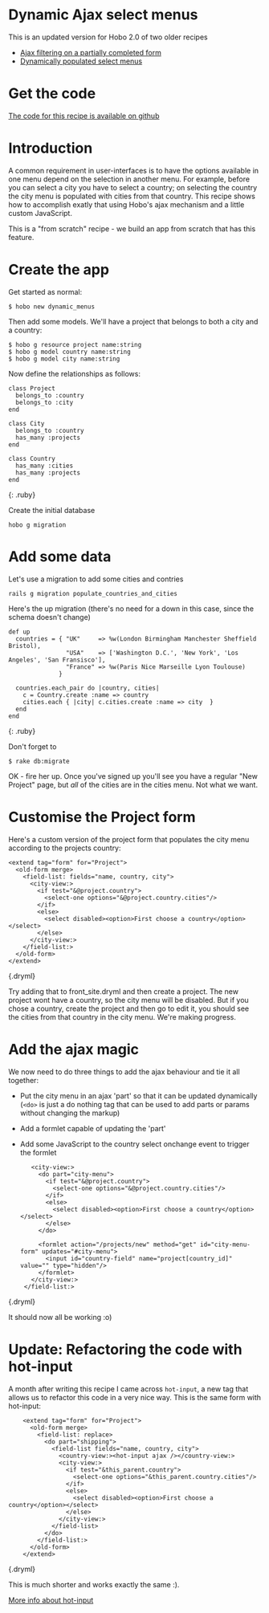 # Dynamic Ajax select menus

This is an updated version for Hobo 2.0 of two older recipes
* [Ajax filtering on a partially completed form](http://cookbook.hobocentral.net/tutorials/33-ajax-filtering-on-a-partially-completed)
* [Dynamically populated select menus](http://cookbook.hobocentral.net/tutorials/15-dynamically-populated-select-menus)

# Get the code

[The code for this recipe is available on github](https://github.com/iox/hobo_recipe_dynamic_menus)

# Introduction

A common requirement in user-interfaces is to have the options available in one menu depend on the selection in another menu. For example, before you can select a city you have to select a country; on selecting the country the city menu is populated with cities from that country. This recipe shows how to accomplish exatly that using Hobo's ajax mechanism and a little custom JavaScript.

This is a "from scratch" recipe - we build an app from scratch that has this feature.

# Create the app

Get started as normal:

    $ hobo new dynamic_menus
    
Then add some models. We'll have a project that belongs to both a city and a country:

    $ hobo g resource project name:string
    $ hobo g model country name:string
    $ hobo g model city name:string
    
Now define the relationships as follows:
    
    class Project
      belongs_to :country
      belongs_to :city
    end
    
    class City
      belongs_to :country
      has_many :projects
    end
    
    class Country 
      has_many :cities
      has_many :projects
    end
{: .ruby}
    
Create the initial database    
    
    hobo g migration
    
# Add some data

Let's use a migration to add some cities and contries
    
    rails g migration populate_countries_and_cities
    
Here's the up migration (there's no need for a down in this case, since the schema doesn't change)
    
    def up
      countries = { "UK"     => %w(London Birmingham Manchester Sheffield Bristol), 
                    "USA"    => ['Washington D.C.', 'New York', 'Los Angeles', 'San Fransisco'],
                    "France" => %w(Paris Nice Marseille Lyon Toulouse)
                  }

      countries.each_pair do |country, cities|
        c = Country.create :name => country
        cities.each { |city| c.cities.create :name => city  }
      end
    end
{: .ruby}

Don't forget to

    $ rake db:migrate
    
OK - fire her up. Once you've signed up you'll see you have a regular "New Project" page, but *all* of the cities are in the cities menu. Not what we want.

# Customise the Project form

Here's a custom version of the project form that populates the city menu according to the projects country:

    <extend tag="form" for="Project">
      <old-form merge>
        <field-list: fields="name, country, city">
          <city-view:>
            <if test="&@project.country">
              <select-one options="&@project.country.cities"/>
            </if>
            <else>
              <select disabled><option>First choose a country</option></select>
            </else>
          </city-view:>
        </field-list:>
      </old-form>
    </extend>
{.dryml}

Try adding that to front_site.dryml and then create a project. The new project wont have a country, so the city menu will be disabled. But if you chose a country, create the project and then go to edit it, you should see the cities from that country in the city menu. We're making progress.

# Add the ajax magic

We now need to do three things to add the ajax behaviour and tie it all together:

 - Put the city menu in an ajax 'part' so that it can be updated dynamically (`<do>` is just a do nothing tag that can be used to add parts or params without changing the markup)

 - Add a formlet capable of updating the 'part'

 - Add some JavaScript to the country select onchange event to trigger the formlet
 

    <extend tag="form" for="Project">
      <old-form merge>
        <field-list: fields="name, country, city">
          <country-view:>
            <select-one onchange="
              $('#city-menu-form #country-field').val(this.value);
              $('#city-menu-form').hjq_formlet('submit')" />
          </country-view:>
          
          <city-view:>
            <do part="city-menu">
              <if test="&@project.country">
                <select-one options="&@project.country.cities"/>
              </if>
              <else>
                <select disabled><option>First choose a country</option></select>
              </else>
            </do>
            
            <formlet action="/projects/new" method="get" id="city-menu-form" updates="#city-menu">
              <input id="country-field" name="project[country_id]" value="" type="hidden"/>
            </formlet>
          </city-view:>
        </field-list:>
      </old-form>
    </extend> 
{.dryml}

It should now all be working :o)


# Update: Refactoring the code with hot-input

A month after writing this recipe I came across `hot-input`, a new tag that allows us to refactor this code in a very nice way. This is the same form with hot-input:

        <extend tag="form" for="Project">
          <old-form merge>
            <field-list: replace>
              <do part="shipping">
                <field-list fields="name, country, city">
                  <country-view:><hot-input ajax /></country-view:>
                  <city-view:>
                    <if test="&this_parent.country">
                      <select-one options="&this_parent.country.cities"/>
                    </if>
                    <else>
                      <select disabled><option>First choose a country</option></select>
                    </else>
                  </city-view:>
                </field-list>
              </do>
            </field-list:>
          </old-form>
        </extend>
{.dryml}

This is much shorter and works exactly the same :).

[More info about hot-input](http://cookbook.hobocentral.net/tagdef/hobo_rapid/inputs/hot-input)
